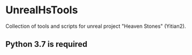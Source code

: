 # UnrealHsTools
Collection of tools and scripts for unreal project "Heaven Stones" (Yitian2).

## Python 3.7 is required
